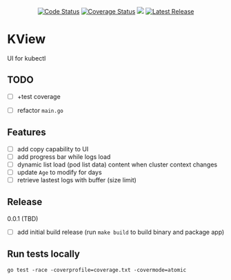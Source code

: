 <p align="center">
  <a href="https://goreportcard.com/report/github.com/michaeljsaenz/kview"><img src="https://goreportcard.com/badge/github.com/michaeljsaenz/kview" alt="Code Status" ></a>
  <a href="https://codecov.io/gh/michaeljsaenz/kview"><img src="https://codecov.io/gh/michaeljsaenz/kview/branch/main/graph/badge.svg?token=FF4ZXBZCBC" alt='Coverage Status' /></a>
  <a href="https://app.fossa.com/projects/git%2Bgithub.com%2Fmichaeljsaenz%2Fkview?ref=badge_shield" alt="FOSSA Status"><img src="https://app.fossa.com/api/projects/git%2Bgithub.com%2Fmichaeljsaenz%2Fkview.svg?type=shield"/></a>
    <a href="https://img.shields.io/github/v/release/michaeljsaenz/kview?include_prereleases" title="Latest Release" rel="nofollow"><img src="https://img.shields.io/github/v/release/michaeljsaenz/kview?include_prereleases" alt="Latest Release"></a>
</p>

# KView
UI for kubectl


## TODO
- [ ] +test coverage
- [ ] refactor `main.go`


## Features
- [ ]  add copy capability to UI
- [ ]  add progress bar while logs load
- [ ]  dynamic list load (pod list data) content when cluster context changes
- [ ]  update `Age` to modify for days
- [ ]  retrieve lastest logs with buffer (size limit)

## Release
0.0.1 (TBD)

- [ ] add initial build release (run `make build` to build binary and package app)

## Run tests locally
```
go test -race -coverprofile=coverage.txt -covermode=atomic
```
